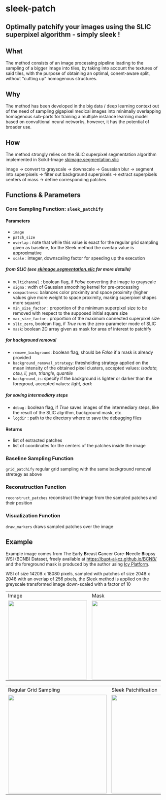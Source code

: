 # sleek-patch
## Optimally patchify your images using the SLIC superpixel algorithm - simply sleek !

## What

The method consists of an image processing pipeline leading to the sampling of a bigger image into tiles, by taking into account the textures of said tiles, with the purpose of obtaining an optimal, conent-aware split, without "cutting up" homogenous structures.

## Why 

The method has been developed in the big data / deep learning context out of the need of sampling gigapixel medical images into minimally overlapping homogenous sub-parts for training a multiple instance learning model based on convultional neural networks, however, it has the potential of broader use.

## How

The method strongly relies on the SLIC superpixel segmentation algorithm implemented in Scikit-Image [skimage.segmentation.slic](https://scikit-image.org/docs/dev/api/skimage.segmentation.html#skimage.segmentation.slic)

image -> convert to grayscale -> downscale -> Gaussian blur -> segment into superpixels -> filter out background superpixels -> extract superpixels centers of mass -> define corresponding patches



## Functions & Parameters

### Core Sampling Function: `sleek_patchify`
#### Parameters
- `image` 
- `patch_size`
- `overlap` : note that while this value is exact for the regular grid sampling given as baseline, for the Sleek method the overlap value is approximative
- `scale` : integer, downscaling factor for speeding up the execution
##### from SLIC (see [skimage.segmentation.slic](https://scikit-image.org/docs/dev/api/skimage.segmentation.html#skimage.segmentation.slic) for more details)
  - `multichannel` : boolean flag, if *False* converting the image to grayscale
  - `sigma` : wdth of Gaussian smoothing kernel for pre-processing 
  - `compactness`: balances color proximity and space proximity (higher values give more weight to space proximity, making superpixel shapes more square)
  - `min_size_factor` : proportion of the minimum superpixel size to be removed with respect to the supposed initial square size
  - `max_size_factor` : proportion of the maximum connected superpixel size
  - `slic_zero`, boolean flag, if *True* runs the zero-parameter mode of SLIC
  - `mask`: boolean 2D array given as mask for area of interest to patchify
##### for background removal
  - `remove_background`: boolean flag, should be *False* if a mask is already provided
  - `background_removal_strategy`: thresholding strategy applied on the mean intensity of the obtained pixel clusters, accepted values: *isodata, otsu, li, yen, triangle, quantile*
  - `background_is`: specify if the background is lighter or darker than the foregroud, accepted values: *light, dark*
##### for saving intermediary steps
  - `debug` : boolean flag, if *True* saves images of the intermediary steps, like the result of the SLIC algrithm, background mask, etc.
  - `logdir` : path to the directory where to save the debugging files
#### Returns
- list of extracted patches
- list of coordinates for the centers of the patches inside the image

### Baseline Sampling Function
`grid_patchify` regular grid sampling with the same background removal stretegy as above

### Reconstruction Function
`reconstruct_patches` reconstruct the image from the sampled patches and their position

### Visualization Function
`draw_markers` draws sampled patches over the image

## Example

Example image comes from The Early **B**reast **C**ancer Core-**N**eedle **B**iopsy WSI (BCNB) Dataset, freely available at <https://bupt-ai-cz.github.io/BCNB/> and the foreground mask is produced by the author using [Icy Platform](https://icy.bioimageanalysis.org/).

WSI of size 14208 x 18080 pixels, sampled with patches of size 2048 x 2048 with an overlap of 256 pixels, the Sleek method is applied on the greyscale transformed image down-scaled with a factor of 10  

<table>
  <tr>
        <td>Image</td>
        <td>Mask</td>
  </tr>
  <tr>
        <td><img src="demo/280.jpg" width="256" /></td>
        <td><img src="demo/280_mask.jpg" width="256" /></td> 
  </tr>
 </table>

<table>
  <tr>
        <td>Regular Grid Sampling</td>
        <td>Sleek Patchification</td>
        <td>Masked Sleek Patchification</td>
  </tr>
  <tr>
        <td><img src="demo/280_regular_grid_markers.jpg" width="320" /></td>
        <td><img src="demo/280_sleek_markers.jpg" width="320" /></td>
        <td><img src="demo/280_masked_sleek_markers.jpg" width="320" /></td>
  </tr>
 </table>
